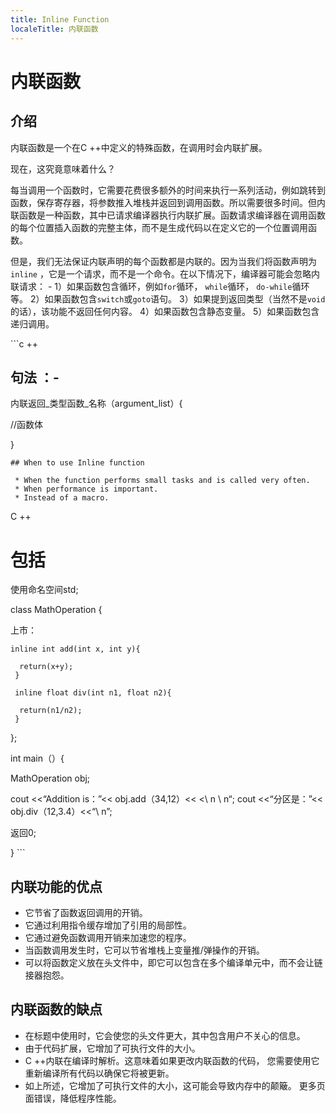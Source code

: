 ```yaml
---
title: Inline Function
localeTitle: 内联函数
---
```

# 内联函数

## 介绍

内联函数是一个在C ++中定义的特殊函数，在调用时会内联扩展。

现在，这究竟意味着什么？

每当调用一个函数时，它需要花费很多额外的时间来执行一系列活动，例如跳转到函数，保存寄存器，将参数推入堆栈并返回到调用函数。所以需要很多时间。但内联函数是一种函数，其中已请求编译器执行内联扩展。函数请求编译器在调用函数的每个位置插入函数的完整主体，而不是生成代码以在定义它的一个位置调用函数。

但是，我们无法保证内联声明的每个函数都是内联的。因为当我们将函数声明为`inline` ，它是一个请求，而不是一个命令。在以下情况下，编译器可能会忽略内联请求： - 1）如果函数包含循环，例如`for`循环， `while`循环， `do-while`循环等。 2）如果函数包含`switch`或`goto`语句。 3）如果提到返回类型（当然不是`void`的话），该功能不返回任何内容。 4）如果函数包含静态变量。 5）如果函数包含递归调用。

\`\`\`c ++

## 句法 ：-

内联返回_类型函数_名称（argument\_list）{

//函数体

}
```
## When to use Inline function 
 
 * When the function performs small tasks and is called very often. 
 * When performance is important. 
 * Instead of a macro. 
```

C ++

# 包括

使用命名空间std;

class MathOperation {

上市：
```
inline int add(int x, int y){ 
 
  return(x+y); 
 } 
 
 inline float div(int n1, float n2){ 
 
  return(n1/n2); 
 } 
```

};

int main（）{

MathOperation obj;

cout <<“Addition is：”<< obj.add（34,12）<< <\\ n \\ n“; cout <<“分区是：”<< obj.div（12,3.4）<<“\\ n”;

返回0;

} \`\`\`

## 内联功能的优点

*   它节省了函数返回调用的开销。
*   它通过利用指令缓存增加了引用的局部性。
*   它通过避免函数调用开销来加速您的程序。
*   当函数调用发生时，它可以节省堆栈上变量推/弹操作的开销。
*   可以将函数定义放在头文件中，即它可以包含在多个编译单元中，而不会让链接器抱怨。

## 内联函数的缺点

*   在标题中使用时，它会使您的头文件更大，其中包含用户不关心的信息。
*   由于代码扩展，它增加了可执行文件的大小。
*   C ++内联在编译时解析。这意味着如果更改内联函数的代码， 您需要使用它重新编译所有代码以确保它将被更新。
*   如上所述，它增加了可执行文件的大小，这可能会导致内存中的颠簸。 更多页面错误，降低程序性能。